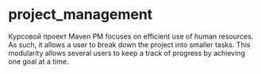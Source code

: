 # project_management
Курсовой проект Maven
PM focuses on efficient use of human
resources. As such, it allows a user to break down the project into smaller tasks. This modularity
allows several users to keep a track of progress by achieving one goal at a time.
